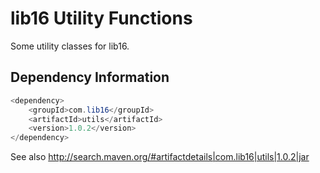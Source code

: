 # lib16 Utility Functions
Some utility classes for lib16.

## Dependency Information

```java
<dependency>
    <groupId>com.lib16</groupId>
    <artifactId>utils</artifactId>
    <version>1.0.2</version>
</dependency>
```
See also http://search.maven.org/#artifactdetails|com.lib16|utils|1.0.2|jar